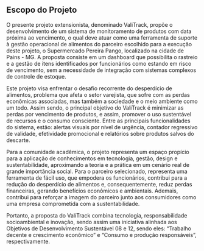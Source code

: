## Escopo do Projeto

O presente projeto extensionista, denominado ValiTrack, propõe o desenvolvimento 
de um sistema de monitoramento de produtos com data próxima ao vencimento, o qual
deve atuar como uma ferramenta de suporte à gestão operacional de alimentos do
parceiro escolhido para a execução deste projeto, o Supermercado Pereira Pango,
localizado na cidade de Pains - MG. A proposta consiste em um dashboard que
possibilita o rastreio e a gestão de itens identificados por funcionários como estando em
risco de vencimento, sem a necessidade de integração com sistemas complexos de
controle de estoque.


Este projeto visa enfrentar o desafio recorrente do desperdício de alimentos, problema
que afeta o setor varejista, que sofre com as perdas econômicas associadas, mas também
a sociedade e o meio ambiente como um todo. Assim sendo, o principal objetivo do
ValiTrack é minimizar as perdas por vencimento de produtos, e assim, promover o uso
sustentável de recursos e o consumo consciente. Entre as principais funcionalidades do
sistema, estão: alertas visuais por nível de urgência, contador regressivo de validade,
efetividade promocional e relatórios sobre produtos salvos do descarte.


Para a comunidade acadêmica, o projeto representa um espaço propício para a aplicação
de conhecimentos em tecnologia, gestão, design e sustentabilidade, aproximando a
teoria e a prática em um cenário real de grande importância social. Para o parceiro
selecionado, representa uma ferramenta de fácil uso, que empodera os funcionários,
contribui para a redução do desperdício de alimentos e, consequentemente, reduz perdas
financeiras, gerando benefícios econômicos e ambientais. Ademais, contribui para
reforçar a imagem do parceiro junto aos consumidores como uma empresa
comprometida com a sustentabilidade.


Portanto, a proposta do ValiTrack combina tecnologia, responsabilidade socioambiental
e inovação, sendo assim uma iniciativa alinhada aos Objetivos de Desenvolvimento
Sustentável 08 e 12, sendo eles: “Trabalho decente e crescimento econômico” e
“Consumo e produção responsáveis”, respectivamente.
